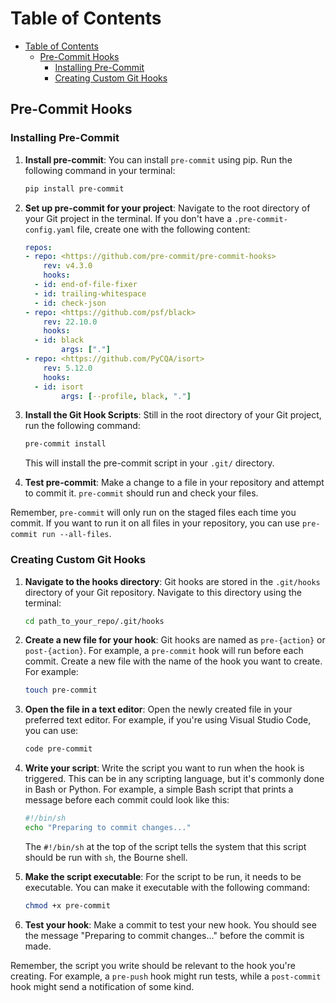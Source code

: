 # Table of Contents

- [Table of Contents](#table-of-contents)
  - [Pre-Commit Hooks](#pre-commit-hooks)
    - [Installing Pre-Commit](#installing-pre-commit)
    - [Creating Custom Git Hooks](#creating-custom-git-hooks)

## Pre-Commit Hooks

### Installing Pre-Commit

1. **Install pre-commit**: You can install `pre-commit` using pip. Run the following command in your terminal:

   ```bash
   pip install pre-commit
   ```

2. **Set up pre-commit for your project**: Navigate to the root directory of your Git project in the terminal. If you don't have a `.pre-commit-config.yaml` file, create one with the following content:

   ```yaml
   repos:
   - repo: <https://github.com/pre-commit/pre-commit-hooks>
       rev: v4.3.0
       hooks:
     - id: end-of-file-fixer
     - id: trailing-whitespace
     - id: check-json
   - repo: <https://github.com/psf/black>
       rev: 22.10.0
       hooks:
     - id: black
           args: ["."]
   - repo: <https://github.com/PyCQA/isort>
       rev: 5.12.0
       hooks:
     - id: isort
           args: [--profile, black, "."]
   ```

3. **Install the Git Hook Scripts**: Still in the root directory of your Git project, run the following command:

   ```bash
   pre-commit install
   ```

   This will install the pre-commit script in your `.git/` directory.

4. **Test pre-commit**: Make a change to a file in your repository and attempt to commit it. `pre-commit` should run and check your files.

Remember, `pre-commit` will only run on the staged files each time you commit. If you want to run it on all files in your repository, you can use `pre-commit run --all-files`.

### Creating Custom Git Hooks

1. **Navigate to the hooks directory**: Git hooks are stored in the `.git/hooks` directory of your Git repository. Navigate to this directory using the terminal:

   ```bash
   cd path_to_your_repo/.git/hooks
   ```

2. **Create a new file for your hook**: Git hooks are named as `pre-{action}` or `post-{action}`. For example, a `pre-commit` hook will run before each commit. Create a new file with the name of the hook you want to create. For example:

   ```bash
   touch pre-commit
   ```

3. **Open the file in a text editor**: Open the newly created file in your preferred text editor. For example, if you're using Visual Studio Code, you can use:

   ```bash
   code pre-commit
   ```

4. **Write your script**: Write the script you want to run when the hook is triggered. This can be in any scripting language, but it's commonly done in Bash or Python. For example, a simple Bash script that prints a message before each commit could look like this:

   ```bash
   #!/bin/sh
   echo "Preparing to commit changes..."
   ```

   The `#!/bin/sh` at the top of the script tells the system that this script should be run with `sh`, the Bourne shell.

5. **Make the script executable**: For the script to be run, it needs to be executable. You can make it executable with the following command:

   ```bash
   chmod +x pre-commit
   ```

6. **Test your hook**: Make a commit to test your new hook. You should see the message "Preparing to commit changes..." before the commit is made.

Remember, the script you write should be relevant to the hook you're creating. For example, a `pre-push` hook might run tests, while a `post-commit` hook might send a notification of some kind.
